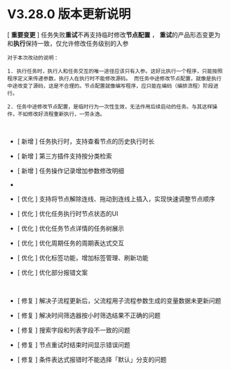 # V3.28.0 版本更新说明

[ **重要变更** ]  任务失败**重试**不再支持临时修改**节点配置** ， **重试**的产品形态变更为和**执行**保持一致，仅允许修改任务级别的入参

```
对于本次改动的说明：

1. 执行任务时，执行人和任务交互的唯一途径应该只有入参。这好比执行一个程序，只能按照程序定义来传递参数，执行人在执行时不能修改源码。 而任务中途修改节点配置，就像是执行中途改变了源码，这是不合理的。节点配置就像编写程序，应只能在编码（编排流程）阶段进行。

2. 任务中途修改节点配置，是临时行为一次性生效，无法作用后续启动的任务。与其这样操作，不如修改好流程重新执行，一劳永逸。
```

  <br/>

- [ 新增 ] 任务执行时，支持查看节点的历史执行时长

- [ 新增 ] 第三方插件支持按分类检索

- [ 新增 ] 任务操作记录增加参数修改明细

-   <br/>

- [ 优化 ]  支持将节点解除连线、拖动到连线上插入，实现快速调整节点顺序

- [ 优化 ]  优化任务执行时节点状态的UI

- [ 优化 ]  优化任务节点详情的任务树展示

- [ 优化 ]  优化周期任务的周期表达式交互

- [ 优化 ]  优化标签功能，增加标签管理、刷新功能

- [ 优化 ]  优化部分报错文案

    <br/>

- [ 修复 ]  解决子流程更新后，父流程用子流程参数生成的变量数据未更新问题

- [ 修复 ]  解决时间筛选器按小时筛选结果不正确的问题

- [ 修复 ] 搜索字段和列表字段不一致的问题

- [ 修复 ] 节点重试时结束时间显示错误问题

- [ 修复 ] 条件表达式报错时不能选择「默认」分支的问题

  
